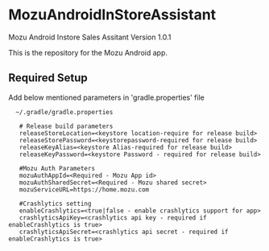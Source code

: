 MozuAndroidInStoreAssistant
===========================
Mozu Android Instore Sales Assitant Version 1.0.1

This is the repository for the Mozu Android app.

Required Setup
--------------
<p> Add below mentioned parameters in 'gradle.properties' file  </p>

      ~/.gradle/gradle.properties
      
       # Release build parameters
       releaseStoreLocation=<keystore location-require for release build>
       releaseStorePassword=<keystorepassword-required for release build>
       releaseKeyAlias=<keystore Alias-required for release build>
       releaseKeyPassword=<keystore Password - required for release build>
      
       #Mozu Auth Parameters
       mozuAuthAppId=<Required - Mozu App id>
       mozuAuthSharedSecret=<Required - Mozu shared secret>
       mozuServiceURL=https://home.mozu.com
      
       #Crashlytics setting
       enableCrashlytics=<true|false - enable crashlytics support for app>
       crashlyticsApiKey=<crashlytics api key - required if enableCrashlytics is true>
       crashlyticsApiSecret=<crashlytics api secret - required if enableCrashlytics is true>
